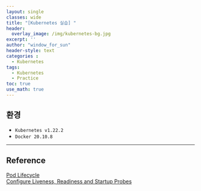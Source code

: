 ```yaml
--- 
layout: single
classes: wide
title: "[Kubernetes 실습] "
header:
  overlay_image: /img/kubernetes-bg.jpg
excerpt: ''
author: "window_for_sun"
header-style: text
categories :
  - Kubernetes
tags:
  - Kubernetes
  - Practice
toc: true
use_math: true
---  
```


## 환경
- `Kubernetes v1.22.2`
- `Docker 20.10.8`







---
## Reference
[Pod Lifecycle](https://kubernetes.io/docs/concepts/workloads/pods/pod-lifecycle/#container-probes)  
[Configure Liveness, Readiness and Startup Probes](https://kubernetes.io/docs/tasks/configure-pod-container/configure-liveness-readiness-startup-probes/)  







